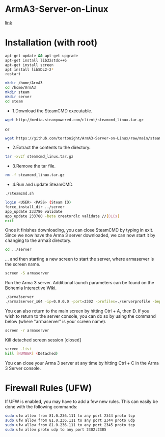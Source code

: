 # ArmA3-Server-on-Linux
[link](https://community.bistudio.com/wiki/Arma_3:_Dedicated_Server#Instructions_.28Linux_o.2Fs.29)
# Installation (with root)
```bash
apt-get update && apt-get upgrade
apt-get install lib32stdc++6
apt-get install screen
apt install libSDL2-2*
restart
```
```bash
mkdir /home/ArmA3
cd /home/ArmA3
mkdir steam
mkdir server
cd steam
```
- 1.Download the SteamCMD executable.
```bash
wget http://media.steampowered.com/client/steamcmd_linux.tar.gz
```
or
```bash
wget https://github.com/tortonight/ArmA3-Server-on-Linux/raw/main/steamcmd_linux.tar.gz
```
- 2.Extract the contents to the directory.
```bash
tar -xvzf steamcmd_linux.tar.gz
```
- 3.Remove the tar file.
```bash
rm -f steamcmd_linux.tar.gz
```
-  4.Run and update SteamCMD.
```bash
./steamcmd.sh
```
```bash
login <USER> <PASS> (Steam ID)
force_install_dir ../server
app_update 233780 validate
app_update 233780 -beta creatordlc validate //[DLCs]
exit
```
Once it finishes downloading, you can close SteamCMD by typing in exit. Since we now have the Arma 3 server downloaded, we can now start it by changing to the arma3 directory.
```bash
cd ../server
```
... and then starting a new screen to start the server, where armaserver is the screen name.
```bash
screen -S armaserver
```
Run the Arma 3 server. Additional launch parameters can be found on the Bohemia Interactive Wiki.
```bash
./arma3server
./arma3server_x64 -ip=0.0.0.0 -port=2302 -profiles=./serverprofile -bepath=./battleye -cfg=basic.cfg -config=server.cfg -mod= -serverMod=@Apex -filePatching -noLogs
```
You can also return to the main screen by hitting Ctrl + A, then D. If you wish to return to the server console, you can do so by using the command below (where "armaserver" is your screen name).
```bash
screen -r armaserver
```
Kill detached screen session [closed]
```bash
screen -list
kill [NUMBER] (Detached)
```
You can close your Arma 3 server at any time by hitting Ctrl + C in the Arma 3 Server console.
# Firewall Rules (UFW)

If UFW is enabled, you may have to add a few new rules. This can easily be done with the following commands:
```bash
sudo ufw allow from 81.0.236.111 to any port 2344 proto tcp
sudo ufw allow from 81.0.236.111 to any port 2344 proto udp
sudo ufw allow from 81.0.236.111 to any port 2345 proto tcp
sudo ufw allow proto udp to any port 2302:2305
```




